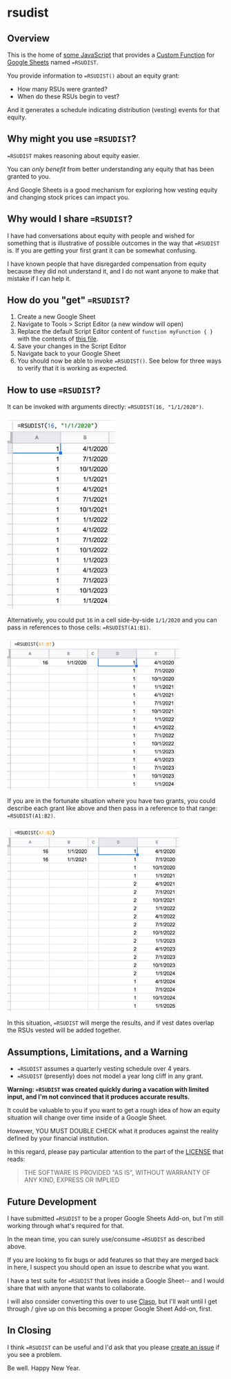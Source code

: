 # rsudist

## Overview

This is the home of [some JavaScript][Code.js] that provides a [Custom
Function] for [Google Sheets] named `=RSUDIST`.

You provide information to `=RSUDIST()` about an equity grant:

* How many RSUs were granted?
* When do these RSUs begin to vest?

And it generates a schedule indicating distribution (vesting) events
for that equity.

## Why might you use `=RSUDIST`?

`=RSUDIST` makes reasoning about equity easier.

You can *only benefit* from better understanding any equity that has
been granted to you.

And Google Sheets is a good mechanism for exploring how vesting equity
and changing stock prices can impact you.

## Why would I share `=RSUDIST`?

I have had conversations about equity with people and wished for
something that is illustrative of possible outcomes in the way that
`=RSUDIST` is. If you are getting your first grant it can be somewhat
confusing.

I have known people that have disregarded compensation from equity
because they did not understand it, and I do not want anyone to make
that mistake if I can help it.

## How do you "get" `=RSUDIST`?

1. Create a new Google Sheet
2. Navigate to Tools > Script Editor (a new window will open)
3. Replace the default Script Editor content of `function myFunction {
   }` with the contents of [this file][Code.js].
4. Save your changes in the Script Editor
5. Navigate back to your Google Sheet
6. You should now be able to invoke `=RSUDIST()`. See below for three
   ways to verify that it is working as expected.

## How to use `=RSUDIST`?

It can be invoked with arguments directly: `=RSUDIST(16, "1/1/2020")`.

<img alt="RSUDIST with values" src="images/rsudist-invocation-by-value.jpg" width="250" />

Alternatively, you could put `16` in a cell side-by-side `1/1/2020`
and you can pass in references to those cells: `=RSUDIST(A1:B1)`.

<img alt="RSUDIST with references" src="images/rsudist-invocation-by-reference.jpg" width="400" />

If you are in the fortunate situation where you have two grants, you
could describe each grant like above and then pass in a reference to
that range: `=RSUDIST(A1:B2)`.

<img alt="RSUDIST with two grants" src="images/rsudist-two-grants.jpg" width="400" />

In this situation, `=RSUDIST` will merge the results, and if vest
dates overlap the RSUs vested will be added together.

## Assumptions, Limitations, and a Warning

* `=RSUDIST` assumes a quarterly vesting schedule over 4 years.
* `=RSUDIST` (presently) does not model a year long cliff in any grant.

**Warning: `=RSUDIST` was created quickly during a vacation with
limited input, and I'm not convinced that it produces accurate
results.**

It could be valuable to you if you want to get a rough idea of how an
equity situation will change over time inside of a Google Sheet.

However, YOU MUST DOUBLE CHECK what it produces against the reality
defined by your financial institution.

In this regard, please pay particular attention to the part of the
[LICENSE] that reads:

> THE SOFTWARE IS PROVIDED "AS IS", WITHOUT WARRANTY OF ANY KIND,
> EXPRESS OR IMPLIED

## Future Development

I have submitted `=RSUDIST` to be a proper Google Sheets Add-on, but
I'm still working through what's required for that.

In the mean time, you can surely use/consume `=RSUDIST` as described
above.

If you are looking to fix bugs or add features so that they are merged
back in here, I suspect you should open an issue to describe what you
want.

I have a test suite for `=RSUDIST` that lives inside a Google Sheet--
and I would share that with anyone that wants to collaborate.

I will also consider converting this over to use [Clasp], but I'll
wait until I get through / give up on this becoming a proper Google
Sheet Add-on, first.

## In Closing

I think `=RSUDIST` can be useful and I'd ask that you please [create an
issue] if you see a problem.

Be well. Happy New Year.

[Code.js]: src/Code.js
[Google Sheets]: https://www.google.com/sheets/about/
[Custom Function]: https://developers.google.com/apps-script/guides/sheets/functions
[LICENSE]: ./LICENSE
[Clasp]: https://github.com/google/clasp
[create an issue]: https://github.com/jedcn/rsudist/issues/new

